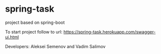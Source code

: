 # spring-task

project based on spring-boot 

To start project follow to url: https://spring-task.herokuapp.com/swagger-ui.html

Developers: Aleksei Semenov and Vadim Salimov
